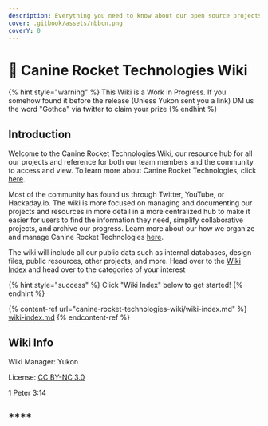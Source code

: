 ```yaml
---
description: Everything you need to know about our open source projects and more
cover: .gitbook/assets/nbbcn.png
coverY: 0
---
```


# 🐺 Canine Rocket Technologies Wiki

{% hint style="warning" %}
This Wiki is a Work In Progress. If you somehow found it before the release (Unless Yukon sent you a link) DM us the word "Gothca" via twitter to claim your prize
{% endhint %}

## Introduction

Welcome to the Canine Rocket Technologies Wiki, our resource hub for all our projects and reference for both our team members and the community to access and view. To learn more about Canine Rocket Technologies, click [here](canine-rocket-technologies-wiki/about-canine-rocket-tech.md).

Most of the community has found us through Twitter, YouTube, or Hackaday.io. The wiki is more focused on managing and documenting our projects and resources in more detail in a more centralized hub to make it easier for users to find the information they need, simplify collaborative projects, and archive our progress. Learn more about our how we organize and manage Canine Rocket Technologies [here](canine-rocket-technologies-wiki/canine-rocket-tech-program-structure.md).

The wiki will include all our public data such as internal databases, design files, public resources, other projects, and more. Head over to the [Wiki Index](canine-rocket-technologies-wiki/wiki-index.md) and head over to the categories of your interest

{% hint style="success" %}
Click "Wiki Index" below to get started!
{% endhint %}

{% content-ref url="canine-rocket-technologies-wiki/wiki-index.md" %}
[wiki-index.md](canine-rocket-technologies-wiki/wiki-index.md)
{% endcontent-ref %}

## Wiki Info

Wiki Manager: Yukon

License: [CC BY-NC 3.0](https://creativecommons.org/licenses/by-nc/3.0/)







1 Peter 3:14

## ****
